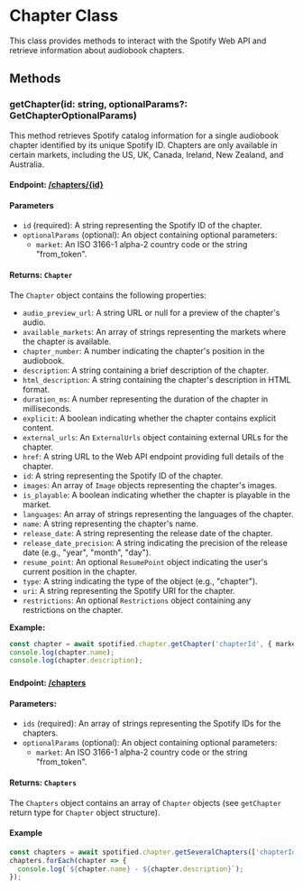# Chapter Class

This class provides methods to interact with the Spotify Web API and retrieve information about audiobook chapters.

## Methods

### getChapter(id: string, optionalParams?: GetChapterOptionalParams)

This method retrieves Spotify catalog information for a single audiobook chapter identified by its unique Spotify ID. Chapters are only available in certain markets, including the US, UK, Canada, Ireland, New Zealand, and Australia.

#### Endpoint:  [/chapters/{id}](https://developer.spotify.com/documentation/web-api/reference/get-a-chapter)

#### Parameters 
- `id` (required): A string representing the Spotify ID of the chapter.
- `optionalParams` (optional): An object containing optional parameters:
  - `market`: An ISO 3166-1 alpha-2 country code or the string "from_token".

#### Returns:  `Chapter`

The `Chapter` object contains the following properties:
- `audio_preview_url`: A string URL or null for a preview of the chapter's audio.
- `available_markets`: An array of strings representing the markets where the chapter is available.
- `chapter_number`: A number indicating the chapter's position in the audiobook.
- `description`: A string containing a brief description of the chapter.
- `html_description`: A string containing the chapter's description in HTML format.
- `duration_ms`: A number representing the duration of the chapter in milliseconds.
- `explicit`: A boolean indicating whether the chapter contains explicit content.
- `external_urls`: An `ExternalUrls` object containing external URLs for the chapter.
- `href`: A string URL to the Web API endpoint providing full details of the chapter.
- `id`: A string representing the Spotify ID of the chapter.
- `images`: An array of `Image` objects representing the chapter's images.
- `is_playable`: A boolean indicating whether the chapter is playable in the market.
- `languages`: An array of strings representing the languages of the chapter.
- `name`: A string representing the chapter's name.
- `release_date`: A string representing the release date of the chapter.
- `release_date_precision`: A string indicating the precision of the release date (e.g., "year", "month", "day").
- `resume_point`: An optional `ResumePoint` object indicating the user's current position in the chapter.
- `type`: A string indicating the type of the object (e.g., "chapter").
- `uri`: A string representing the Spotify URI for the chapter.
- `restrictions`: An optional `Restrictions` object containing any restrictions on the chapter.

**Example:**
```typescript
const chapter = await spotified.chapter.getChapter('chapterId', { market: 'US' });
console.log(chapter.name);
console.log(chapter.description);
```

### 

#### Endpoint: [/chapters](https://developer.spotify.com/documentation/web-api/reference/get-several-chapters)

#### Parameters:

- `ids` (required): An array of strings representing the Spotify IDs for the chapters.
- `optionalParams` (optional): An object containing optional parameters:
  - `market`: An ISO 3166-1 alpha-2 country code or the string "from_token".

#### Returns: `Chapters`

The `Chapters` object contains an array of `Chapter` objects (see `getChapter` return type for `Chapter` object structure).

#### Example

```typescript
const chapters = await spotified.chapter.getSeveralChapters(['chapterId1', 'chapterId2'], { market: 'US' });
chapters.forEach(chapter => {
  console.log(`${chapter.name} - ${chapter.description}`);
});
```
